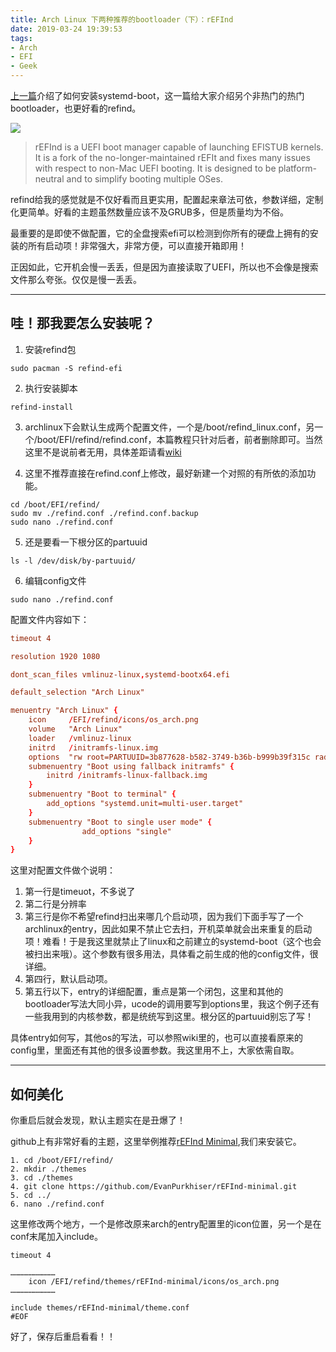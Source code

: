 ```yaml
---
title: Arch Linux 下两种推荐的bootloader（下）：rEFInd
date: 2019-03-24 19:39:53
tags:
- Arch
- EFI
- Geek
---
```


[上一篇](https://amaois.wang/2019/03/24/Arch-Linux-%E4%B8%8B%E4%B8%A4%E7%A7%8D%E6%8E%A8%E8%8D%90%E7%9A%84bootloader%EF%BC%88%E4%B8%8A%EF%BC%89%EF%BC%9Asystemd-boot/)介绍了如何安装systemd-boot，这一篇给大家介绍另个非热门的热门bootloader，也更好看的refind。

![](https://camo.githubusercontent.com/999cff82d4bea54f222e165d647b5df597f45b86/687474703a2f2f692e696d6775722e636f6d2f33624d473655372e706e67)

> rEFInd is a UEFI boot manager capable of launching EFISTUB kernels. It is a fork of the no-longer-maintained rEFIt and fixes many issues with respect to non-Mac UEFI booting. It is designed to be platform-neutral and to simplify booting multiple OSes. 

refind给我的感觉就是不仅好看而且更实用，配置起来章法可依，参数详细，定制化更简单。好看的主题虽然数量应该不及GRUB多，但是质量均为不俗。

最重要的是即使不做配置，它的全盘搜索efi可以检测到你所有的硬盘上拥有的安装的所有启动项！非常强大，非常方便，可以直接开箱即用！

正因如此，它开机会慢一丢丢，但是因为直接读取了UEFI，所以也不会像是搜索文件那么夸张。仅仅是慢一丢丢。

<!--more-->

-------------

## 哇！那我要怎么安装呢？

1. 安装refind包
```shell
sudo pacman -S refind-efi
```
2. 执行安装脚本
```shell
refind-install
```
3. archlinux下会默认生成两个配置文件，一个是/boot/refind_linux.conf，另一个/boot/EFI/refind/refind.conf，本篇教程只针对后者，前者删除即可。当然这里不是说前者无用，具体差距请看[wiki](https://wiki.archlinux.org/index.php/REFInd#Passing_kernel_parameters)

4. 这里不推荐直接在refind.conf上修改，最好新建一个对照的有所依的添加功能。
```shell
cd /boot/EFI/refind/
sudo mv ./refind.conf ./refind.conf.backup
sudo nano ./refind.conf
```

5. 还是要看一下根分区的partuuid
```shell
ls -l /dev/disk/by-partuuid/
```

6. 编辑config文件
```shell
sudo nano ./refind.conf
```
配置文件内容如下：
```conf
timeout 4

resolution 1920 1080

dont_scan_files vmlinuz-linux,systemd-bootx64.efi

default_selection "Arch Linux"

menuentry "Arch Linux" {
    icon     /EFI/refind/icons/os_arch.png
    volume   "Arch Linux"
    loader   /vmlinuz-linux
    initrd   /initramfs-linux.img
    options  "rw root=PARTUUID=3b877628-b582-3749-b36b-b999b39f315c radeon.si_support=0 amdgpu.si_support amdgpu.dc=1 initrd=/intel-ucode.img"
    submenuentry "Boot using fallback initramfs" {
        initrd /initramfs-linux-fallback.img
    }
    submenuentry "Boot to terminal" {
        add_options "systemd.unit=multi-user.target"
    }
    submenuentry "Boot to single user mode" {
                add_options "single"
    }
}
```

这里对配置文件做个说明：
1. 第一行是timeuot，不多说了
2. 第二行是分辨率
3. 第三行是你不希望refind扫出来哪几个启动项，因为我们下面手写了一个archlinux的entry，因此如果不禁止它去扫，开机菜单就会出来重复的启动项！难看！于是我这里就禁止了linux和之前建立的systemd-boot（这个也会被扫出来哦）。这个参数有很多用法，具体看之前生成的他的config文件，很详细。
4. 第四行，默认启动项。
5. 第五行以下，entry的详细配置，重点是第一个闭包，这里和其他的bootloader写法大同小异，ucode的调用要写到options里，我这个例子还有一些我用到的内核参数，都是统统写到这里。根分区的partuuid别忘了写！

具体entry如何写，其他os的写法，可以参照wiki里的，也可以直接看原来的config里，里面还有其他的很多设置参数。我这里用不上，大家依需自取。

------------------
## 如何美化

你重启后就会发现，默认主题实在是丑爆了！

github上有非常好看的主题，这里举例推荐[rEFInd Minimal](https://evanpurkhiser.com/rEFInd-minimal/),我们来安装它。

```shell
1. cd /boot/EFI/refind/
2. mkdir ./themes
3. cd ./themes
4. git clone https://github.com/EvanPurkhiser/rEFInd-minimal.git
5. cd ../
6. nano ./refind.conf
```
这里修改两个地方，一个是修改原来arch的entry配置里的icon位置，另一个是在conf末尾加入include。
```shell
timeout 4

…………………………
    icon /EFI/refind/themes/rEFInd-minimal/icons/os_arch.png
…………………………

include themes/rEFInd-minimal/theme.conf
#EOF
```
好了，保存后重启看看！！
